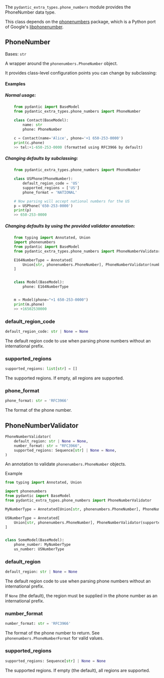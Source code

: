 The `pydantic_extra_types.phone_numbers` module provides the PhoneNumber data type.

This class depends on the [phonenumbers](https://pypi.orgt/phonenumbers/) package, which is a Python port of Google's [libphonenumber](https://github.com/google/libphonenumber/).

## PhoneNumber

Bases: `str`

A wrapper around the `phonenumbers.PhoneNumber` object.

It provides class-level configuration points you can change by subclassing:

#### Examples

##### Normal usage:

```python
    from pydantic import BaseModel
    from pydantic_extra_types.phone_numbers import PhoneNumber

    class Contact(BaseModel):
        name: str
        phone: PhoneNumber

    c = Contact(name='Alice', phone='+1 650-253-0000')
    print(c.phone)
    >> tel:+1-650-253-0000 (formatted using RFC3966 by default)

```

##### Changing defaults by subclassing:

```python
    from pydantic_extra_types.phone_numbers import PhoneNumber

    class USPhone(PhoneNumber):
        default_region_code = 'US'
        supported_regions = ['US']
        phone_format = 'NATIONAL'

    # Now parsing will accept national numbers for the US
    p = USPhone('650-253-0000')
    print(p)
    >> 650-253-0000

```

##### Changing defaults by using the provided validator annotation:

```python
    from typing import Annotated, Union
    import phonenumbers
    from pydantic import BaseModel
    from pydantic_extra_types.phone_numbers import PhoneNumberValidator

    E164NumberType = Annotated[
        Union[str, phonenumbers.PhoneNumber], PhoneNumberValidator(number_format="E164")
    ]


    class Model(BaseModel):
        phone: E164NumberType


    m = Model(phone="+1 650-253-0000")
    print(m.phone)
    >> +16502530000

```

### default_region_code

```python
default_region_code: str | None = None

```

The default region code to use when parsing phone numbers without an international prefix.

### supported_regions

```python
supported_regions: list[str] = []

```

The supported regions. If empty, all regions are supported.

### phone_format

```python
phone_format: str = 'RFC3966'

```

The format of the phone number.

## PhoneNumberValidator

```python
PhoneNumberValidator(
    default_region: str | None = None,
    number_format: str = "RFC3966",
    supported_regions: Sequence[str] | None = None,
)

```

An annotation to validate `phonenumbers.PhoneNumber` objects.

Example

```python
from typing import Annotated, Union

import phonenumbers
from pydantic import BaseModel
from pydantic_extra_types.phone_numbers import PhoneNumberValidator

MyNumberType = Annotated[Union[str, phonenumbers.PhoneNumber], PhoneNumberValidator()]

USNumberType = Annotated[
    Union[str, phonenumbers.PhoneNumber], PhoneNumberValidator(supported_regions=['US'], default_region='US')
]


class SomeModel(BaseModel):
    phone_number: MyNumberType
    us_number: USNumberType

```

### default_region

```python
default_region: str | None = None

```

The default region code to use when parsing phone numbers without an international prefix.

If `None` (the default), the region must be supplied in the phone number as an international prefix.

### number_format

```python
number_format: str = 'RFC3966'

```

The format of the phone number to return. See `phonenumbers.PhoneNumberFormat` for valid values.

### supported_regions

```python
supported_regions: Sequence[str] | None = None

```

The supported regions. If empty (the default), all regions are supported.
